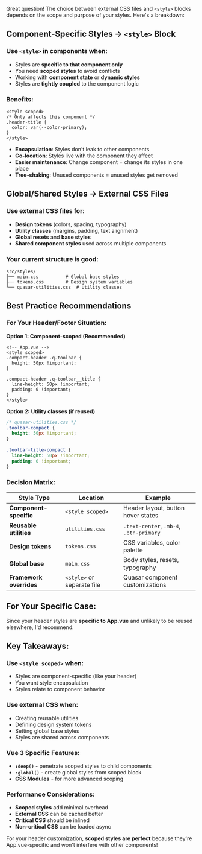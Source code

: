 Great question! The choice between external CSS files and `<style>` blocks depends on the scope and purpose of your styles. Here's a breakdown:

## **Component-Specific Styles → `<style>` Block**

### **Use `<style>` in components when:**
- Styles are **specific to that component only**
- You need **scoped styles** to avoid conflicts
- Working with **component state** or **dynamic styles**
- Styles are **tightly coupled** to the component logic

### **Benefits:**
```vue
<style scoped>
/* Only affects this component */
.header-title {
  color: var(--color-primary);
}
</style>
```

- **Encapsulation**: Styles don't leak to other components
- **Co-location**: Styles live with the component they affect
- **Easier maintenance**: Change component = change its styles in one place
- **Tree-shaking**: Unused components = unused styles get removed

## **Global/Shared Styles → External CSS Files**

### **Use external CSS files for:**
- **Design tokens** (colors, spacing, typography)
- **Utility classes** (margins, padding, text alignment)
- **Global resets** and **base styles**
- **Shared component styles** used across multiple components

### **Your current structure is good:**
```
src/styles/
├── main.css          # Global base styles
├── tokens.css        # Design system variables
└── quasar-utilities.css  # Utility classes
```

## **Best Practice Recommendations**

### **For Your Header/Footer Situation:**

**Option 1: Component-scoped (Recommended)**
```vue
<!-- App.vue -->
<style scoped>
.compact-header .q-toolbar {
  height: 50px !important;
}

.compact-header .q-toolbar__title {
  line-height: 50px !important;
  padding: 0 !important;
}
</style>
```

**Option 2: Utility classes (if reused)**
```css
/* quasar-utilities.css */
.toolbar-compact {
  height: 50px !important;
}

.toolbar-title-compact {
  line-height: 50px !important;
  padding: 0 !important;
}
```

### **Decision Matrix:**

| Style Type              | Location                   | Example                                 |
| ----------------------- | -------------------------- | --------------------------------------- |
| **Component-specific**  | `<style scoped>`           | Header layout, button hover states      |
| **Reusable utilities**  | `utilities.css`            | `.text-center`, `.mb-4`, `.btn-primary` |
| **Design tokens**       | `tokens.css`               | CSS variables, color palette            |
| **Global base**         | `main.css`                 | Body styles, resets, typography         |
| **Framework overrides** | `<style>` or separate file | Quasar component customizations         |

## **For Your Specific Case:**

Since your header styles are **specific to App.vue** and unlikely to be reused elsewhere, I'd recommend:


## **Key Takeaways:**

### **Use `<style scoped>` when:**
- Styles are component-specific (like your header)
- You want style encapsulation
- Styles relate to component behavior

### **Use external CSS when:**
- Creating reusable utilities
- Defining design system tokens
- Setting global base styles
- Styles are shared across components

### **Vue 3 Specific Features:**
- **`:deep()`** - penetrate scoped styles to child components
- **`:global()`** - create global styles from scoped block
- **CSS Modules** - for more advanced scoping

### **Performance Considerations:**
- **Scoped styles** add minimal overhead
- **External CSS** can be cached better
- **Critical CSS** should be inlined
- **Non-critical CSS** can be loaded async

For your header customization, **scoped styles are perfect** because they're App.vue-specific and won't interfere with other components!
